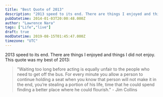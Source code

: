 ```yaml
---
title: "Best Quote of 2013"
description: "2013 speed to its end. There are things I enjoyed and things I did not enjoy. This quote was my best of 2013:"
pubDatetime: 2014-01-03T20:00:48.000Z
author: "Lawrence Nara"
tags: ["Life","live"]
draft: true
modDatetime: 2019-08-15T01:45:47.000Z
timezone: "UTC"
---
```


2013 speed to its end. There are things I enjoyed and things I did not enjoy. This quote was my best of 2013:

> "Waiting too long before acting is equally unfair to the people who need to get off the bus. For every minute you allow a person to continue holding a seat when you know that person will not make it in the end, you’re stealing a portion of his life, time that he could spend finding a better place where he could flourish." - Jim Collins